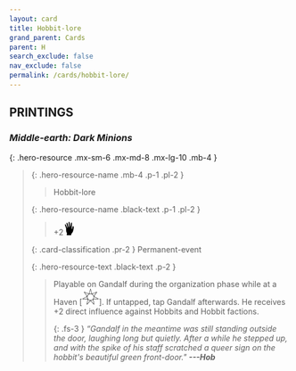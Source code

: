```yaml
---
layout: card
title: Hobbit-lore
grand_parent: Cards
parent: H
search_exclude: false
nav_exclude: false
permalink: /cards/hobbit-lore/
---
```


## PRINTINGS


### _Middle-earth: Dark Minions_

{: .hero-resource .mx-sm-6 .mx-md-8 .mx-lg-10 .mb-4 }
> {: .hero-resource-name .mb-4 .p-1 .pl-2 }
> > <div class="card-mp"></div>
> > <div class="card-name">Hobbit-lore</div>
>
> {: .hero-resource-name .black-text .p-1 .pl-2 }
> > +2![](/assets/images/di.svg)
>
> {: .card-classification .pr-2 }
> Permanent-event
>
> {: .hero-resource-text .black-text .p-2 }
> > Playable on Gandalf during the organization phase while at a Haven \[![](/assets/images/free-haven.svg)]. If untapped, tap Gandalf afterwards. He receives +2 direct influence against Hobbits and Hobbit factions. 
> > 
> > {: .fs-3 } 
> > _“Gandalf in the meantime was still standing outside the door, laughing long but quietly. After a while he stepped up, and with the spike of his staff scratched a queer sign on the hobbit's beautiful green front-door."_ ***---&#65279;Hob*** 
> 
